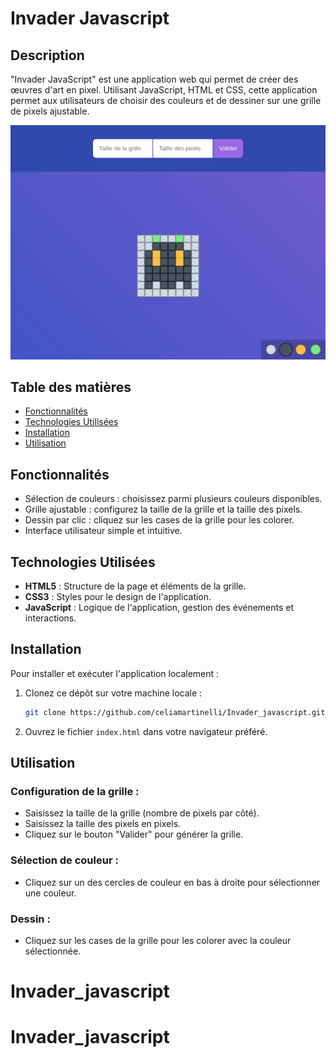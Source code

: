 # Invader Javascript

## Description

"Invader JavaScript" est une application web qui permet de créer des œuvres d'art en pixel. Utilisant JavaScript, HTML et CSS, cette application permet aux utilisateurs de choisir des couleurs et de dessiner sur une grille de pixels ajustable.

![rendu](resultat.png)

## Table des matières

- [Fonctionnalités](#fonctionnalités)
- [Technologies Utilisées](#technologies-utilisées)
- [Installation](#installation)
- [Utilisation](#utilisation)

## Fonctionnalités

- Sélection de couleurs : choisissez parmi plusieurs couleurs disponibles.
- Grille ajustable : configurez la taille de la grille et la taille des pixels.
- Dessin par clic : cliquez sur les cases de la grille pour les colorer.
- Interface utilisateur simple et intuitive.

## Technologies Utilisées

- **HTML5** : Structure de la page et éléments de la grille.
- **CSS3** : Styles pour le design de l'application.
- **JavaScript** : Logique de l'application, gestion des événements et interactions.

## Installation

Pour installer et exécuter l'application localement :

1. Clonez ce dépôt sur votre machine locale :

   ```bash
   git clone https://github.com/celiamartinelli/Invader_javascript.git
   ```

2. Ouvrez le fichier `index.html` dans votre navigateur préféré.

## Utilisation

### Configuration de la grille :

- Saisissez la taille de la grille (nombre de pixels par côté).
- Saisissez la taille des pixels en pixels.
- Cliquez sur le bouton "Valider" pour générer la grille.

### Sélection de couleur :

- Cliquez sur un des cercles de couleur en bas à droite pour sélectionner une couleur.

### Dessin :

- Cliquez sur les cases de la grille pour les colorer avec la couleur sélectionnée.

# Invader_javascript

# Invader_javascript
